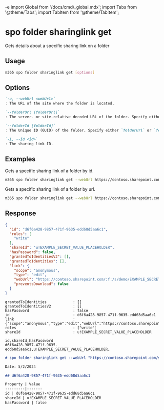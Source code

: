 -e <!-- DISCLAIMER: All secrets, passwords, and sensitive values in this document are examples only and not real credentials. -->
import Global from '/docs/cmd/_global.mdx';
import Tabs from '@theme/Tabs';
import TabItem from '@theme/TabItem';

# spo folder sharinglink get

Gets details about a specific sharing link on a folder

## Usage

```sh
m365 spo folder sharinglink get [options]
```

## Options

```md definition-list
`-u, --webUrl <webUrl>`
: The URL of the site where the folder is located.

`--folderUrl [folderUrl]`
: The server- or site-relative decoded URL of the folder. Specify either `folderUrl` or `folderId` but not both.

`--folderId [folderId]`
: The Unique ID (GUID) of the folder. Specify either `folderUrl` or `folderId` but not both.

`-i, --id <id>`
: The sharing link ID.
```

<Global />

## Examples

Gets a specific sharing link of a folder by id.

```sh
m365 spo folder sharinglink get --webUrl https://contoso.sharepoint.com/sites/demo --id 45fa6aed-362f-48b1-b04e-6da85a526506 --folderId daebb04b-a773-4baa-b1d1-3625418e3234
```

Gets a specific sharing link of a folder by url.

```sh
m365 spo folder sharinglink get --webUrl https://contoso.sharepoint.com/sites/demo --id 45fa6aed-362f-48b1-b04e-6da85a526506 --folderUrl "/sites/demo/shared documents/folder"
```

## Response

<Tabs>
  <TabItem value="JSON">

  ```json
  {
    "id": "d6f6a428-9857-471f-9635-edd68d5aa6c1",
    "roles": [
      "write"
    ],
    "shareId": "u!EXAMPLE_SECRET_VALUE_PLACEHOLDER",
    "hasPassword": false,
    "grantedToIdentitiesV2": [],
    "grantedToIdentities": [],
    "link": {
      "scope": "anonymous",
      "type": "edit",
      "webUrl": "https://contoso.sharepoint.com/:f:/s/demo/EXAMPLE_SECRET_VALUE_PLACEHOLDER",
      "preventsDownload": false
    }
  }
  ```

  </TabItem>
  <TabItem value="Text">

  ```text
  grantedToIdentities            : []
  grantedToIdentitiesV2          : []
  hasPassword                    : false
  id                             : d6f6a428-9857-471f-9635-edd68d5aa6c1
  link                           : {"scope":"anonymous","type":"edit","webUrl":"https://contoso.sharepoint.com/:f:/s/demo/EXAMPLE_SECRET_VALUE_PLACEHOLDER","preventsDownload":false}
  roles                          : ["write"]
  shareId                        : u!EXAMPLE_SECRET_VALUE_PLACEHOLDER
  ```

  </TabItem>
  <TabItem value="CSV">

  ```csv
  id,shareId,hasPassword
  d6f6a428-9857-471f-9635-edd68d5aa6c1,u!EXAMPLE_SECRET_VALUE_PLACEHOLDER,
  ```

  </TabItem>
  <TabItem value="Markdown">

  ```md
  # spo folder sharinglink get --webUrl "https://contoso.sharepoint.com/sites/demo" --id "d6f6a428-9857-471f-9635-edd68d5aa6c1" --folderUrl "/sites/demo/shared documents/Test"

  Date: 5/2/2024

  ## d6f6a428-9857-471f-9635-edd68d5aa6c1

  Property | Value
  ---------|-------
  id | d6f6a428-9857-471f-9635-edd68d5aa6c1
  shareId | u!EXAMPLE_SECRET_VALUE_PLACEHOLDER
  hasPassword | false
  ```

  </TabItem>
</Tabs>

